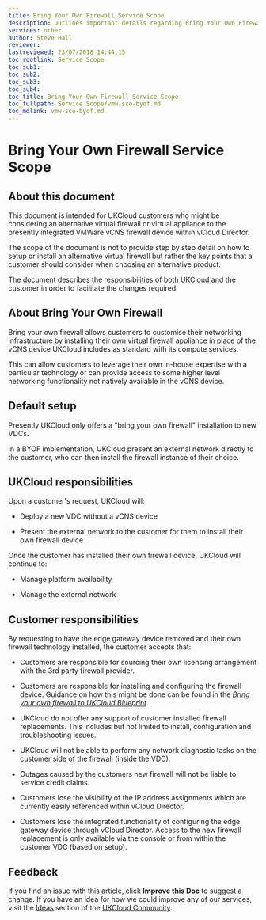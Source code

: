 ```yaml
---
title: Bring Your Own Firewall Service Scope
description: Outlines important details regarding Bring Your Own Firewall
services: other
author: Steve Hall
reviewer:
lastreviewed: 23/07/2018 14:44:15
toc_rootlink: Service Scope
toc_sub1: 
toc_sub2:
toc_sub3:
toc_sub4:
toc_title: Bring Your Own Firewall Service Scope
toc_fullpath: Service Scope/vmw-sco-byof.md
toc_mdlink: vmw-sco-byof.md
---
```


# Bring Your Own Firewall Service Scope

## About this document

This document is intended for UKCloud customers who might be considering an alternative virtual firewall or virtual appliance to the presently integrated VMWare vCNS firewall device within vCloud Director.

The scope of the document is not to provide step by step detail on how to setup or install an alternative virtual firewall but rather the key points that a customer should consider when choosing an alternative product.

The document describes the responsibilities of both UKCloud and the customer in order to facilitate the changes required.

## About Bring Your Own Firewall

Bring your own firewall allows customers to customise their networking infrastructure by installing their own virtual firewall appliance in place of the vCNS device UKCloud includes as standard with its compute services.

This can allow customers to leverage their own in-house expertise with a particular technology or can provide access to some higher level networking functionality not natively available in the vCNS device.

## Default setup

Presently UKCloud only offers a "bring your own firewall" installation to new VDCs.

In a BYOF implementation, UKCloud present an external network directly to the customer, who can then install the firewall instance of their choice.

## UKCloud responsibilities

Upon a customer's request, UKCloud will:

- Deploy a new VDC without a vCNS device

- Present the external network to the customer for them to install their own firewall device

Once the customer has installed their own firewall device, UKCloud will continue to:

- Manage platform availability

- Manage the external network

## Customer responsibilities

By requesting to have the edge gateway device removed and their own firewall technology installed, the customer accepts that:

- Customers are responsible for sourcing their own licensing arrangement with the 3rd party firewall provider.

- Customers are responsible for installing and configuring the firewall device. Guidance on how this might be done can be found in the [*Bring your own firewall to UKCloud Blueprint*](https://ukcloud.com/wp-content/uploads/2018/08/ukc-gen-310-bring-your-own-firewall-blueprint.pdf).

- UKCloud do not offer any support of customer installed firewall replacements. This includes but not limited to install, configuration and troubleshooting issues.

- UKCloud will not be able to perform any network diagnostic tasks on the customer side of the firewall (inside the VDC).

- Outages caused by the customers new firewall will not be liable to service credit claims.

- Customers lose the visibility of the IP address assignments which are currently easily referenced within vCloud Director.

- Customers lose the integrated functionality of configuring the edge gateway device through vCloud Director. Access to the new firewall replacement is only available via the console or from within the customer VDC (based on setup).

## Feedback

If you find an issue with this article, click **Improve this Doc** to suggest a change. If you have an idea for how we could improve any of our services, visit the [Ideas](https://community.ukcloud.com/ideas) section of the [UKCloud Community](https://community.ukcloud.com).
